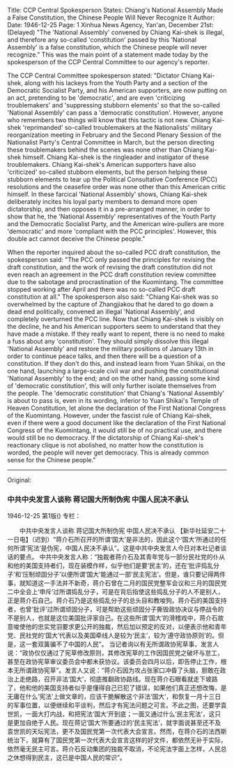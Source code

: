 Title: CCP Central Spokesperson States: Chiang's National Assembly Made a False Constitution, the Chinese People Will Never Recognize It
Author:
Date: 1946-12-25
Page: 1
Xinhua News Agency, Yan'an, December 21st: (Delayed) "The 'National Assembly' convened by Chiang Kai-shek is illegal, and therefore any so-called 'constitution' passed by this 'National Assembly' is a false constitution, which the Chinese people will never recognize." This was the main point of a statement made today by the spokesperson of the CCP Central Committee to our agency's reporter.

The CCP Central Committee spokesperson stated: "Dictator Chiang Kai-shek, along with his lackeys from the Youth Party and a section of the Democratic Socialist Party, and his American supporters, are now putting on an act, pretending to be 'democratic', and are even 'criticizing troublemakers' and 'suppressing stubborn elements' so that the so-called 'National Assembly' can pass a 'democratic constitution'. However, anyone who remembers two things will know that this tactic is not new. Chiang Kai-shek 'reprimanded' so-called troublemakers at the Nationalists' military reorganization meeting in February and the Second Plenary Session of the Nationalist Party's Central Committee in March, but the person directing these troublemakers behind the scenes was none other than Chiang Kai-shek himself. Chiang Kai-shek is the ringleader and instigator of these troublemakers. Chiang Kai-shek's American supporters have also 'criticized' so-called stubborn elements, but the person helping these stubborn elements to tear up the Political Consultative Conference (PCC) resolutions and the ceasefire order was none other than this American critic himself. In these farcical 'National Assembly' shows, Chiang Kai-shek deliberately incites his loyal party members to demand more open dictatorship, and then opposes it in a pre-arranged manner, in order to show that he, the 'National Assembly' representatives of the Youth Party and the Democratic Socialist Party, and the American wire-pullers are more 'democratic' and more 'compliant with the PCC principles'. However, this double act cannot deceive the Chinese people."

When the reporter inquired about the so-called PCC draft constitution, the spokesperson said: "The PCC only passed the principles for revising the draft constitution, and the work of revising the draft constitution did not even reach an agreement in the PCC draft constitution review committee due to the sabotage and procrastination of the Kuomintang. The committee stopped working after April and there was no so-called PCC draft constitution at all." The spokesperson also said: "Chiang Kai-shek was so overwhelmed by the capture of Zhangjiakou that he dared to go down a dead end politically, convened an illegal 'National Assembly', and completely overturned the PCC line. Now that Chiang Kai-shek is visibly on the decline, he and his American supporters seem to understand that they have made a mistake. If they really want to repent, there is no need to make a fuss about any 'constitution'. They should simply dissolve this illegal 'National Assembly' and restore the military positions of January 13th in order to continue peace talks, and then there will be a question of a constitution. If they don't do this, and instead learn from Yuan Shikai, on the one hand, launching a large-scale civil war and pushing the constitutional 'National Assembly' to the end; and on the other hand, passing some kind of 'democratic constitution', this will only further isolate themselves from the people. The 'democratic constitution' that Chiang's 'National Assembly' is about to pass is, even in its wording, inferior to Yuan Shikai's Temple of Heaven Constitution, let alone the declaration of the First National Congress of the Kuomintang. However, under the fascist rule of Chiang Kai-shek, even if there were a good document like the declaration of the First National Congress of the Kuomintang, it would still be of no practical use, and there would still be no democracy. If the dictatorship of Chiang Kai-shek's reactionary clique is not abolished, no matter how the constitution is worded, the people will never get democracy. This is already common sense for the Chinese people."



<hr /> 

Original: 


### 中共中央发言人谈称  蒋记国大所制伪宪  中国人民决不承认

1946-12-25
第1版()
专栏：

　　中共中央发言人谈称
    蒋记国大所制伪宪
    中国人民决不承认
    【新华社延安二十一日电】（迟到）“蒋介石所召开的所谓‘国大’是非法的，因此这个‘国大’所通过的任何所谓‘宪法’是伪宪，中国人民决不承认”。这是中共中央发言人今日对本社记者谈话的要点。
    中共中央发言人称：“独裁者蒋介石及其青年党与一部分民社党的仆从和他的美国支持者们，现在装模作样，似乎他们是要‘民主’的，还在‘批评捣乱分子’和‘压制顽固分子’以便所谓‘国大’能通过一部‘民主宪法’。但是，谁只要记得两件事，就知道这一手法并不新奇，蒋介石曾在二月的国民党整军会议和三月的国民党二中全会上‘申斥’过所谓捣乱分子，可是在背后指使这些捣乱分子的人不是别人，正是蒋介石自己。蒋介石乃是这些捣乱分子的总头目和教唆狗。蒋介石的美国支持者，也曾‘批评’过所谓顽固分子，可是帮助这些顽固分子撕毁政协决议与停战令的不是别人，也就是这位美国批评家自己。在这些所谓‘国大’的滑稽戏中，蒋介石故意唆使他的忠实党羽要求更公开的独裁，然后加以预定的反对，以便表示他和青年党、民社党的‘国大’代表以及美国牵线人是较为‘民主’，较为‘遵守政协原则’的。但是，这一套双簧骗不了中国的人民”。
    当记者询以有无所谓政协宪草事，发言人说：“政协仅仅通过了宪草修改原则，其修改宪草的工作因国民党之破坏与怠工，甚至在政协宪草审议委员会中都未获协议。该委员会四月以后，即告停止工作，根本无所谓政协宪草”。发言人又说：“蒋介石因为攻占张家口冲昏了头脑，胆敢在政治上走绝路，召开非法‘国大’，彻底推翻政协路线。现在蒋介石眼看就走下坡路了，他和他的美国支持者似乎是懂得自己已犯了错误，如果他们真正还想改悔，是无庸在什么‘宪法’上做文章的，应该干脆解散这个非法‘国大’，和恢复一月十三日的军事位置，以便继续和平谈判，然后才有宪法问题之可言。不此之图，还要学袁世凯，一面大打内战，和把宪法‘国大’开到底；一面又通过什么‘民主宪法’，这只是更加自绝于人民。现在蒋记‘国大’所要通过的‘民主宪法’，就字面说甚至还不及袁世凯的天坛宪法，更不及国民党第一次代表大会宣言。然而，在蒋介石的法西斯统治下，就算有了国民党第一次代表大会宣言这样的好文件，都依然无补于实际，依然毫无民主可言。蒋介石反动集团的独裁不取消，不论宪法字面上怎样，人民总之休想得到民主，这已是中国人民的常识”。

